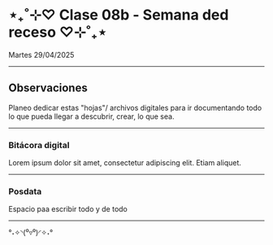# ⋆₊˚⊹♡ Clase  08b - Semana ded receso  ♡⊹˚₊⋆

Martes 29/04/2025

***

## Observaciones

<!---Recordar para programar "md" (markdown): 
- https://github.com/adam-p/markdown-here/wiki/Markdown-Cheatsheet 
- https://www.markdownguide.org/basic-syntax/
- El Domingo 30 de marzo cumplí 25... no se porqué me gustaría sentirme orgullosa de ello, que se me reconociera --->

Planeo dedicar estas "hojas"/ archivos digitales para ir documentando todo lo que pueda llegar a descubrir, crear, lo que sea.

***

### Bitácora digital

Lorem ipsum dolor sit amet, consectetur adipiscing elit. Etiam aliquet.

***

### Posdata

Espacio paa escribir todo y de todo

***

°˖✧◝(⁰▿⁰)◜✧˖°
